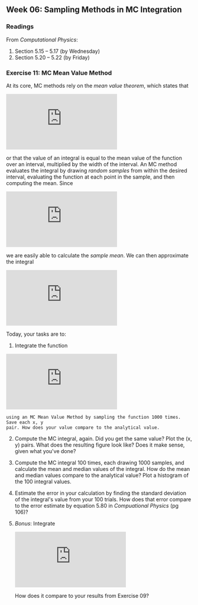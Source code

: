 ## Week 06: Sampling Methods in MC Integration

### Readings
From _Computational Physics_:
 1. Section 5.15 &ndash; 5.17 (by Wednesday)
 2. Section 5.20 &ndash; 5.22 (by Friday)

### Exercise 11: MC Mean Value Method
At its core, MC methods rely on the _mean value theorem_, which states that

![equation](https://latex.codecogs.com/png.latex?%5Clarge%20I%20%3D%20%5Cint_%7Ba%7D%5E%7Bb%7D%20f%28x%29%5Ctextup%7Bd%7Dx%20%3D%20%28b%20-%20a%29%5Clangle%20f%20%5Crangle)

or that the value of an integral is equal to the mean value of the function over an
interval, multiplied by the width of the interval. An MC method evaluates the integral 
by drawing _random samples_ from within the desired interval, evaluating the function 
at each point in the sample, and then computing the mean. Since

![equation](https://latex.codecogs.com/png.latex?%5Clarge%20%5Clangle%20f%20%5Crangle%20%5Csimeq%20%5Cfrac%7B1%7D%7BN%7D%5Csum_%7Bi%20%3D%201%7D%5E%7BN%7D%20f%28x_i%29)

we are easily able to calculate the _sample mean_. We can then approximate the integral

![equation](https://latex.codecogs.com/png.latex?%5Clarge%20I%20%5Csimeq%20%5Cfrac%7B%28b%20-%20a%29%7D%7BN%7D%5Csum_%7Bi%20%3D%201%7D%5E%7BN%7D%20f%28x_i%29)

Today, your tasks are to: 
 1. Integrate the function 

 ![equation](https://latex.codecogs.com/png.latex?%5Clarge%20I%20%3D%20%5Cint_%7B0%7D%5E%7B10%7D%20x%5E2%20%5Ctextup%7Bd%7Dx)
 
    using an MC Mean Value Method by sampling the function 1000 times. Save each x, y 
    pair. How does your value compare to the analytical value.
 2. Compute the MC integral, again. Did you get the same value? Plot the (x, y) pairs. 
    What does the resulting figure look like? Does it make sense, given what you've done?
 3. Compute the MC integral 100 times, each drawing 1000 samples, and calculate the 
    mean and median values of the integral. How do the mean and median values compare 
    to the analytical value? Plot a histogram of the 100 integral values.
 4. Estimate the error in your calculation by finding the standard deviation of the 
    integral's value from your 100 trials. How does that error compare to the error 
    estimate by equation 5.80 in _Compuational Physics_ (pg 106)?
 5. _Bonus_: Integrate

    ![equation](https://latex.codecogs.com/png.latex?%5Clarge%20f_%7B1%7D%28x%29%20%3D%20%5Cint_%7B0%7D%5E%7B2%5Cpi%7D%20%5Csin%28100x%29%5Ctextup%7Bd%7Dx)

    How does it compare to your results from Exercise 09?
  




    
